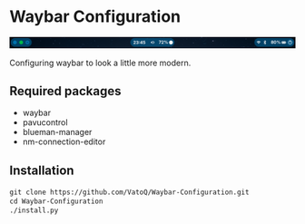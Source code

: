 # Waybar Configuration

![example screenshot](./screenshots/example.png)

Configuring waybar to look a little more modern.

## Required packages

- waybar
- pavucontrol
- blueman-manager
- nm-connection-editor

## Installation

```
git clone https://github.com/VatoQ/Waybar-Configuration.git
cd Waybar-Configuration
./install.py
```
